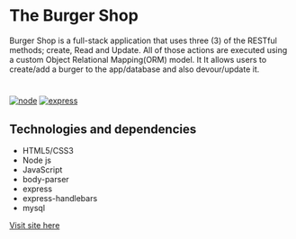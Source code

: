 # The Burger Shop
Burger Shop is a full-stack application that uses three (3) of the RESTful methods; create, Read and Update. All of those actions are executed using a custom Object Relational Mapping(ORM) model. It It allows users to create/add a burger to the app/database and also devour/update it.
#
[![node](https://img.shields.io/badge/node-v9.3.0-green.svg)]()
[![express](https://img.shields.io/badge/express-%3E%3D4.16.3-yellowgreen.svg)]()


## Technologies and dependencies
* HTML5/CSS3
* Node js
* JavaScript
* body-parser
* express
* express-handlebars
* mysql

[Visit site here](https://obscure-hamlet-65238.herokuapp.com/index)
